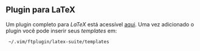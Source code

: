 Plugin para LaTeX
-----------------

Um plugin completo para *LaTeX* está acessível
[aqui](http://vim-latex.sourceforge.net).
Uma vez adicionado o plugin você pode inserir seus *templates* em:


     ~/.vim/ftplugin/latex-suite/templates
